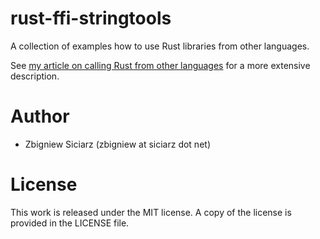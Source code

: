 rust-ffi-stringtools
====================

A collection of examples how to use Rust libraries from other languages.

See [my article on calling Rust from other languages](https://siciarz.net/24-days-of-rust-calling-rust-from-other-languages/)
for a more extensive description.

Author
======

 * Zbigniew Siciarz (zbigniew at siciarz dot net)

License
=======

This work is released under the MIT license. A copy of the license is provided
in the LICENSE file.

